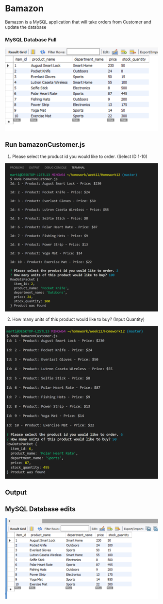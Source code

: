# Bamazon

Bamazon is a MySQL application that will take orders from Customer and update the database

### MySQL Database Full

![selected](/images/databasefull.png)

## Run bamazonCustomer.js

1. Please select the product id you would like to order. (Select ID 1-10)

![selected](/images/1storder.png)

2.  How many units of this product would like to buy? (Input Quantity)

![selected](/images/2ndorder.png)

## Output



## MySQL Database edits

![selected](/images/databaseedit.png)

